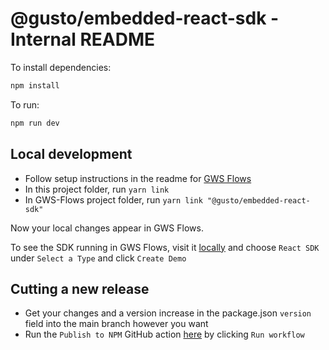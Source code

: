 # @gusto/embedded-react-sdk - Internal README

To install dependencies:

```bash
npm install
```

To run:

```bash
npm run dev
```

## Local development

- Follow setup instructions in the readme for [GWS Flows](https://github.com/Gusto/gws-flows)
- In this project folder, run `yarn link`
- In GWS-Flows project folder, run `yarn link "@gusto/embedded-react-sdk"`

Now your local changes appear in GWS Flows.

To see the SDK running in GWS Flows, visit it [locally](http://localhost:7777/demos?react_sdk=true) and choose `React SDK` under `Select a Type` and click `Create Demo`

## Cutting a new release

- Get your changes and a version increase in the package.json `version` field into the main branch however you want
- Run the `Publish to NPM` GitHub action [here](https://github.com/Gusto/embedded-react-sdk/actions/workflows/publish.yaml) by clicking `Run workflow`
